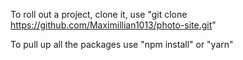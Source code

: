 To roll out a project, clone it, use "git clone https://github.com/Maximillian1013/photo-site.git"

To pull up all the packages use "npm install" or "yarn"

